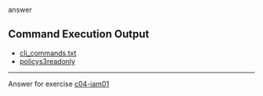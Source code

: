 answer

## Command Execution Output
- [cli_commands.txt](cli_commands.txt)
- [policys3readonly](policys3readonly)

***
Answer for exercise [c04-iam01](https://github.com/devopsacademyau/academy/blob/4d3701fa0791064e8a5b737acae52c992faaa07e/classes/04class/exercises/c04-iam01/README.md)
